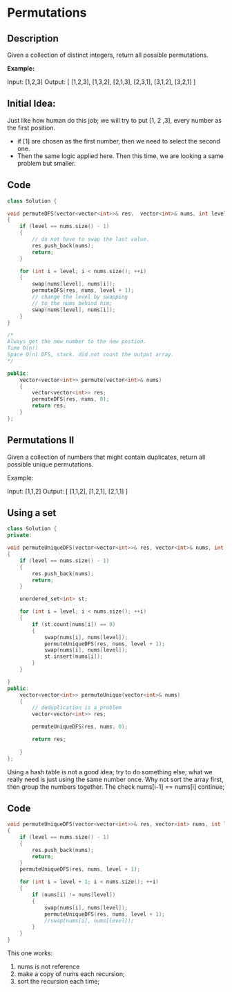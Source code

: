# Permutations

## Description

Given a collection of distinct integers, return all possible permutations.

**Example:**

Input: [1,2,3]
Output:
[
  [1,2,3],
  [1,3,2],
  [2,1,3],
  [2,3,1],
  [3,1,2],
  [3,2,1]
]

## Initial Idea: 

Just like how human do this job; 
we will try to put [1, 2 ,3], every number as the first position. 
- if [1] are chosen as the first number, then we need to select the second one. 
- Then the same logic applied here. Then this time, we are looking a same problem but smaller. 

## Code

```cpp
class Solution {

void permuteDFS(vector<vector<int>>& res,  vector<int>& nums, int level)
{
    if (level == nums.size() - 1)
    {
        // do not have to swap the last value. 
        res.push_back(nums); 
        return; 
    }

    for (int i = level; i < nums.size(); ++i)
    {
        swap(nums[level], nums[i]); 
        permuteDFS(res, nums, level + 1); 
        // change the level by swapping 
        // to the nums behind him; 
        swap(nums[level], nums[i]); 
    }
}

/*
Always get the new number to the new postion. 
Time O(n!)
Space O(n) DFS, stack. did not count the output array. 
*/

public:
    vector<vector<int>> permute(vector<int>& nums) 
    {
        vector<vector<int>> res; 
        permuteDFS(res, nums, 0); 
        return res; 
    }
};
```

## Permutations II

Given a collection of numbers that might contain duplicates, return all possible unique permutations.

Example:

Input: [1,1,2]
Output:
[
  [1,1,2],
  [1,2,1],
  [2,1,1]
]

## Using a set

```cpp
class Solution {
private: 

void permuteUniqueDFS(vector<vector<int>>& res, vector<int>& nums, int level)
{
    if (level == nums.size() - 1)
    {
        res.push_back(nums); 
        return; 
    }

    unordered_set<int> st; 

    for (int i = level; i < nums.size(); ++i)
    {
        if (st.count(nums[i]) == 0)
        {
            swap(nums[i], nums[level]); 
            permuteUniqueDFS(res, nums, level + 1); 
            swap(nums[i], nums[level]);
            st.insert(nums[i]); 
        }
    }

}
public:
    vector<vector<int>> permuteUnique(vector<int>& nums) 
    {
        // deduplication is a problem
        vector<vector<int>> res; 

        permuteUniqueDFS(res, nums, 0); 

        return res;
        
    }
};
```

Using a hash table is not a good idea; try to do something else; 
what we really need is just using the same number once. Why not sort the array first, then group the numbers together. 
The check nums[i-1] == nums[i] continue; 

## Code

```cpp
void permuteUniqueDFS(vector<vector<int>>& res, vector<int> nums, int level)
{
    if (level == nums.size() - 1)
    {
        res.push_back(nums); 
        return; 
    }
    permuteUniqueDFS(res, nums, level + 1); 

    for (int i = level + 1; i < nums.size(); ++i)
    {
        if (nums[i] != nums[level])
        {
            swap(nums[i], nums[level]); 
            permuteUniqueDFS(res, nums, level + 1); 
            //swap(nums[i], nums[level]);
        }
    }
}
```

This one works: 
1. nums is not reference
2. make a copy of nums each recursion; 
3. sort the recursion each time; 

